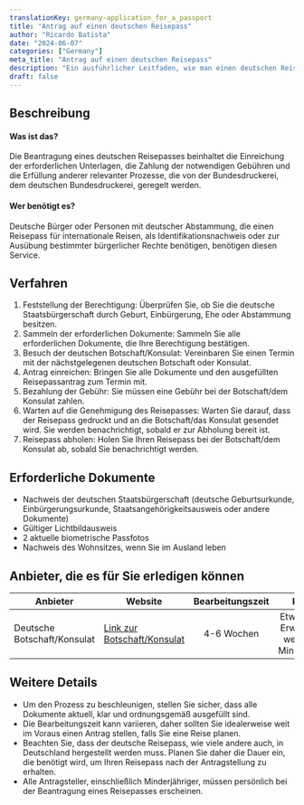 ```yaml
---
translationKey: germany-application_for_a_passport
title: "Antrag auf einen deutschen Reisepass"
author: "Ricardo Batista"
date: "2024-06-07"
categories: ["Germany"]
meta_title: "Antrag auf einen deutschen Reisepass"
description: "Ein ausführlicher Leitfaden, wie man einen deutschen Reisepass beantragt"
draft: false
---
```


## Beschreibung
#### Was ist das?
Die Beantragung eines deutschen Reisepasses beinhaltet die Einreichung der erforderlichen Unterlagen, die Zahlung der notwendigen Gebühren und die Erfüllung anderer relevanter Prozesse, die von der Bundesdruckerei, dem deutschen Bundesdruckerei, geregelt werden.

#### Wer benötigt es?
Deutsche Bürger oder Personen mit deutscher Abstammung, die einen Reisepass für internationale Reisen, als Identifikationsnachweis oder zur Ausübung bestimmter bürgerlicher Rechte benötigen, benötigen diesen Service.

## Verfahren
1. Feststellung der Berechtigung: Überprüfen Sie, ob Sie die deutsche Staatsbürgerschaft durch Geburt, Einbürgerung, Ehe oder Abstammung besitzen.
2. Sammeln der erforderlichen Dokumente: Sammeln Sie alle erforderlichen Dokumente, die Ihre Berechtigung bestätigen.
3. Besuch der deutschen Botschaft/Konsulat: Vereinbaren Sie einen Termin mit der nächstgelegenen deutschen Botschaft oder Konsulat.
4. Antrag einreichen: Bringen Sie alle Dokumente und den ausgefüllten Reisepassantrag zum Termin mit.
5. Bezahlung der Gebühr: Sie müssen eine Gebühr bei der Botschaft/dem Konsulat zahlen.
6. Warten auf die Genehmigung des Reisepasses: Warten Sie darauf, dass der Reisepass gedruckt und an die Botschaft/das Konsulat gesendet wird. Sie werden benachrichtigt, sobald er zur Abholung bereit ist.
7. Reisepass abholen: Holen Sie Ihren Reisepass bei der Botschaft/dem Konsulat ab, sobald Sie benachrichtigt werden.

## Erforderliche Dokumente
- Nachweis der deutschen Staatsbürgerschaft (deutsche Geburtsurkunde, Einbürgerungsurkunde, Staatsangehörigkeitsausweis oder andere Dokumente)
- Gültiger Lichtbildausweis
- 2 aktuelle biometrische Passfotos
- Nachweis des Wohnsitzes, wenn Sie im Ausland leben

## Anbieter, die es für Sie erledigen können

| Anbieter        |     Website     |     Bearbeitungszeit    |       Kosten      |
| --------------- | --------------- |  :-------------: | :-------------: |
| Deutsche Botschaft/Konsulat      |  [Link zur Botschaft/Konsulat](https://www.auswaertiges-amt.de/en)       |   4-6 Wochen      |  Etwa €80 für Erwachsene, weniger für Minderjährige       |

## Weitere Details
- Um den Prozess zu beschleunigen, stellen Sie sicher, dass alle Dokumente aktuell, klar und ordnungsgemäß ausgefüllt sind.
- Die Bearbeitungszeit kann variieren, daher sollten Sie idealerweise weit im Voraus einen Antrag stellen, falls Sie eine Reise planen.
- Beachten Sie, dass der deutsche Reisepass, wie viele andere auch, in Deutschland hergestellt werden muss. Planen Sie daher die Dauer ein, die benötigt wird, um Ihren Reisepass nach der Antragstellung zu erhalten.
- Alle Antragsteller, einschließlich Minderjähriger, müssen persönlich bei der Beantragung eines Reisepasses erscheinen.